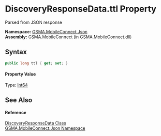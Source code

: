 DiscoveryResponseData.ttl Property
==================================
Parsed from JSON response

**Namespace:** [GSMA.MobileConnect.Json][1]  
**Assembly:** GSMA.MobileConnect (in GSMA.MobileConnect.dll)

Syntax
------

```csharp
public long ttl { get; set; }
```

#### Property Value
Type: [Int64][2]

See Also
--------

#### Reference
[DiscoveryResponseData Class][3]  
[GSMA.MobileConnect.Json Namespace][1]  

[1]: ../README.md
[2]: http://msdn.microsoft.com/en-us/library/6yy583ek
[3]: README.md
[4]: ../../_icons/Help.png